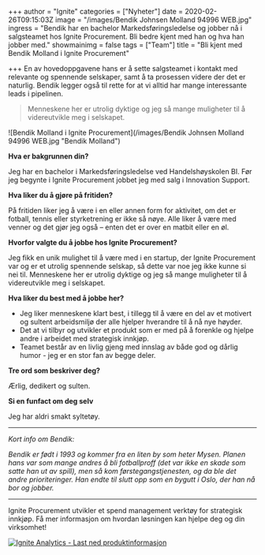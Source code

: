 +++
author = "Ignite"
categories = ["Nyheter"]
date = 2020-02-26T09:15:03Z
image = "/images/Bendik Johnsen Molland 94996 WEB.jpg"
ingress = "Bendik har en bachelor Markedsføringsledelse og jobber nå i salgsteamet hos Ignite Procurement. Bli bedre kjent med han og hva han jobber med."
showmainimg = false
tags = ["Team"]
title = "Bli kjent med Bendik Molland i Ignite Procurement"

+++
En av hovedoppgavene hans er å sette salgsteamet i kontakt med relevante og spennende selskaper, samt å ta prosessen videre der det er naturlig. Bendik legger også til rette for at vi alltid har mange interessante leads i pipelinen.

> Menneskene her er utrolig dyktige og jeg så mange muligheter til å videreutvikle meg i selskapet.

![Bendik Molland i Ignite Procurement](/images/Bendik Johnsen Molland 94996 WEB.jpg "Bendik Molland")

**Hva er bakgrunnen din?**

Jeg har en bachelor i Markedsføringsledelse ved Handelshøyskolen BI. Før jeg begynte i Ignite Procurement jobbet jeg med salg i Innovation Support. 

**Hva liker du å gjøre på fritiden?**

På fritiden liker jeg å være i en eller annen form for aktivitet, om det er fotball, tennis eller styrketrening er ikke så nøye. Alle liker å være med venner og det gjør jeg også – enten det er over en matbit eller en øl.

**Hvorfor valgte du å jobbe hos Ignite Procurement?**

Jeg fikk en unik mulighet til å være med i en startup, der Ignite Procurement var og er et utrolig spennende selskap, så dette var noe jeg ikke kunne si nei til. Menneskene her er utrolig dyktige og jeg så mange muligheter til å videreutvikle meg i selskapet.

**Hva liker du best med å jobbe her?**

* Jeg liker menneskene klart best, i tillegg til å være en del av et motivert og sultent arbeidsmiljø der alle hjelper hverandre til å nå nye høyder.
* Det at vi tilbyr og utvikler et produkt som er med på å forenkle og hjelpe andre i arbeidet med strategisk innkjøp.
* Teamet består av en livlig gjeng med innslag av både god og dårlig humor - jeg er en stor fan av begge deler.

**Tre ord som beskriver deg?**

Ærlig, dedikert og sulten.

**Si en funfact om deg selv**

Jeg har aldri smakt syltetøy.

***

_Kort info om Bendik:_

_Bendik er født i 1993 og kommer fra en liten by som heter Mysen. Planen hans var som mange andres å bli fotballproff (det var ikke en skade som satte han ut av spill), men så kom førstegangstjenesten, og da ble det andre prioriteringer. Han endte til slutt opp som en bygutt i Oslo, der han nå bor og jobber._

***

Ignite Procurement utvikler et spend management verktøy for strategisk innkjøp. Få mer informasjon om hvordan løsningen kan hjelpe deg og din virksomhet!

[![](https://www.ignite.no/images/Last%20ned%20produktinfo%20-%201200%20x100.png "Ignite Analytics - Last ned produktinformasjon")](https://www.ignite.no/ignite-analytics/produktinformasjon/ "Ignite Procurement - Last ned produktinformasjon")